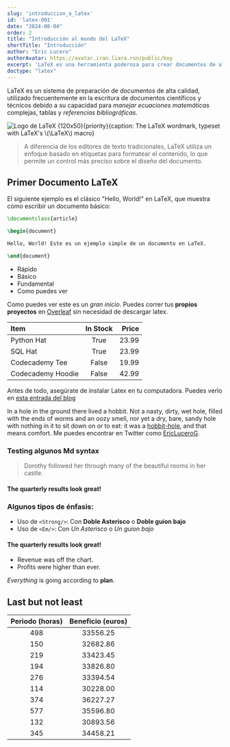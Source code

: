 ```yaml
---
slug: 'introduccion_a_latex'
id: 'latex-001'
date: "2024-08-04"
order: 2
title: "Introducción al mundo del LaTeX"
shortTitle: "Introducción"
author: "Eric Lucero"
authorAvatar: https://avatar.iran.liara.run/public/boy
excerpt: 'LaTeX es una herramienta poderosa para crear documentos de alta calidad, especialmente en el ámbito académico y técnico. Aprende a crear tu primer documento y descubre las ventajas de usar LaTeX para el control preciso del formato, las fórmulas'
doctype: "latex"
---
```


LaTeX es un sistema de preparación de documentos de alta calidad, utilizado frecuentemente en la escritura de documentos científicos y técnicos debido a su capacidad para *manejar ecuaciones matemáticas* complejas, tablas y *referencias bibliográficas*.

![Logo de LaTeX {120x50}{priority}{caption: The LaTeX wordmark, typeset with LaTeX's \\(\LaTeX\\) macro}](https://res.cloudinary.com/dcvnw6hvt/image/upload/v1739810044/elCronopio/LaTeX_logo_dark_yorr5e.png)

> A diferencia de los editores de texto tradicionales, LaTeX utiliza un enfoque basado en etiquetas para formatear el contenido, lo que permite un control más preciso sobre el diseño del documento.

## Primer Documento LaTeX

El siguiente ejemplo es el clásico "Hello, World!" en LaTeX, que muestra cómo escribir un documento básico:

```latex
\documentclass{article}

\begin{document}

Hello, World! Este es un ejemplo simple de un documento en LaTeX.

\end{document}
```

- Rápido
- Básico 
- Fundamental 
- Como puedes ver

Como puedes ver este es un *gran inicio*. Puedes correr tus **propios proyectos** en [Overleaf](https://www.overleaf.com/) sin necesidad de descargar latex.


| Item              | In Stock | Price |
| :---------------- | :------: | ----: |
| Python Hat        |   True   | 23.99 |
| SQL Hat           |   True   | 23.99 |
| Codecademy Tee    |  False   | 19.99 |
| Codecademy Hoodie |  False   | 42.99 |

Antes de todo, asegúrate de instalar Latex en tu computadora. Puedes verlo en [esta entrada del blog](/posts/latex-002)

In a hole in the ground there lived a hobbit. Not a nasty, dirty, wet hole, filled with the ends
of worms and an oozy smell, nor yet a dry, bare, sandy hole with nothing in it to sit down on or to
eat: it was a [hobbit-hole][1], and that means comfort.
 Me puedes encontrar en Twitter como [EricLuceroG](https://x.com/EricLuceroG).

[1]: <https://en.wikipedia.org/wiki/Hobbit#Lifestyle> "Hobbit lifestyles"

### Testing algunos Md syntax

> Dorothy followed her through many of the beautiful rooms in her castle.
#### The quarterly results look great!
### Algunos tipos de énfasis:
* Uso de `<Strong/>`: Con **Doble Asterisco** o __Doble guion bajo__
* Uso de `<Em/>`: Con *Un Asterisco* o _Un guion bajo_


 #### The quarterly results look great!

 - Revenue was off the chart.
 - Profits were higher than ever.
 
*Everything* is going according to **plan**.

## Last but not least

| Periodo (horas) | Beneficio (euros) |
|:---------------:|:-----------------:|
|       498       |      33556.25     |
|       150       |      32682.86     |
|       219       |      33423.45     |
|       194       |      33826.80     |
|       276       |      33394.54     |
|       114       |      30228.00     |
|       374       |      36227.27     |
|       577       |      35596.80     |
|       132       |      30893.56     |
|       345       |      34458.21     |
